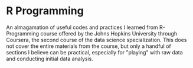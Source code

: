 # R Programming
An almagamation of useful codes and practices I learned from R-Programming course offered by the Johns Hopkins University through Coursera, the second course of the data science specialization. This does not cover the entire materials from the course, but only a handful of sections I believe can be practical, especially for "playing" with raw data and conducting initial data analysis.

